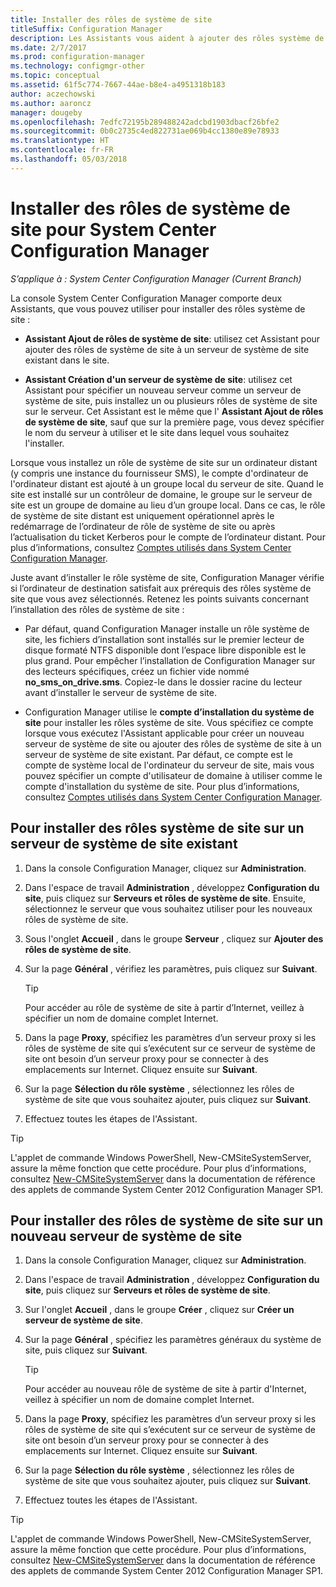 ```yaml
---
title: Installer des rôles de système de site
titleSuffix: Configuration Manager
description: Les Assistants vous aident à ajouter des rôles système de site à un serveur de système de site existant ou nouveau dans le site.
ms.date: 2/7/2017
ms.prod: configuration-manager
ms.technology: configmgr-other
ms.topic: conceptual
ms.assetid: 61f5c774-7667-44ae-b8e4-a4951318b183
author: aczechowski
ms.author: aaroncz
manager: dougeby
ms.openlocfilehash: 7edfc72195b289488242adcbd1903dbacf26bfe2
ms.sourcegitcommit: 0b0c2735c4ed822731ae069b4cc1380e89e78933
ms.translationtype: HT
ms.contentlocale: fr-FR
ms.lasthandoff: 05/03/2018
---
```

# <a name="install-site-system-roles-for-system-center-configuration-manager"></a>Installer des rôles de système de site pour System Center Configuration Manager

*S’applique à : System Center Configuration Manager (Current Branch)*

La console System Center Configuration Manager comporte deux Assistants, que vous pouvez utiliser pour installer des rôles système de site :  

-   **Assistant Ajout de rôles de système de site**: utilisez cet Assistant pour ajouter des rôles de système de site à un serveur de système de site existant dans le site.  

-   **Assistant Création d'un serveur de système de site**: utilisez cet Assistant pour spécifier un nouveau serveur comme un serveur de système de site, puis installez un ou plusieurs rôles de système de site sur le serveur. Cet Assistant est le même que l' **Assistant Ajout de rôles de système de site**, sauf que sur la première page, vous devez spécifier le nom du serveur à utiliser et le site dans lequel vous souhaitez l'installer.  

Lorsque vous installez un rôle de système de site sur un ordinateur distant (y compris une instance du fournisseur SMS), le compte d'ordinateur de l'ordinateur distant est ajouté à un groupe local du serveur de site. Quand le site est installé sur un contrôleur de domaine, le groupe sur le serveur de site est un groupe de domaine au lieu d’un groupe local. Dans ce cas, le rôle de système de site distant est uniquement opérationnel après le redémarrage de l’ordinateur de rôle de système de site ou après l’actualisation du ticket Kerberos pour le compte de l’ordinateur distant. Pour plus d’informations, consultez [Comptes utilisés dans System Center Configuration Manager](../../../../core/plan-design/hierarchy/accounts.md).  

Juste avant d’installer le rôle système de site, Configuration Manager vérifie si l’ordinateur de destination satisfait aux prérequis des rôles système de site que vous avez sélectionnés. Retenez les points suivants concernant l’installation des rôles de système de site :  

-   Par défaut, quand Configuration Manager installe un rôle système de site, les fichiers d’installation sont installés sur le premier lecteur de disque formaté NTFS disponible dont l’espace libre disponible est le plus grand. Pour empêcher l’installation de Configuration Manager sur des lecteurs spécifiques, créez un fichier vide nommé **no_sms_on_drive.sms**. Copiez-le dans le dossier racine du lecteur avant d’installer le serveur de système de site.  

-   Configuration Manager utilise le **compte d’installation du système de site** pour installer les rôles système de site. Vous spécifiez ce compte lorsque vous exécutez l'Assistant applicable pour créer un nouveau serveur de système de site ou ajouter des rôles de système de site à un serveur de système de site existant. Par défaut, ce compte est le compte de système local de l'ordinateur du serveur de site, mais vous pouvez spécifier un compte d'utilisateur de domaine à utiliser comme le compte d'installation du système de site. Pour plus d’informations, consultez [Comptes utilisés dans System Center Configuration Manager](../../../../core/plan-design/hierarchy/accounts.md).  

##  <a name="bkmk_Install"></a> Pour installer des rôles système de site sur un serveur de système de site existant  

1.  Dans la console Configuration Manager, cliquez sur **Administration**.  

2.  Dans l'espace de travail **Administration** , développez **Configuration du site**, puis cliquez sur **Serveurs et rôles de système de site**. Ensuite, sélectionnez le serveur que vous souhaitez utiliser pour les nouveaux rôles de système de site.  

3.  Sous l'onglet **Accueil** , dans le groupe **Serveur** , cliquez sur **Ajouter des rôles de système de site**.  

4.  Sur la page **Général** , vérifiez les paramètres, puis cliquez sur **Suivant**.  

    > [!TIP]  
    >  Pour accéder au rôle de système de site à partir d’Internet, veillez à spécifier un nom de domaine complet Internet.  

5.  Dans la page **Proxy**, spécifiez les paramètres d’un serveur proxy si les rôles de système de site qui s’exécutent sur ce serveur de système de site ont besoin d’un serveur proxy pour se connecter à des emplacements sur Internet. Cliquez ensuite sur **Suivant**.  

6.  Sur la page **Sélection du rôle système** , sélectionnez les rôles de système de site que vous souhaitez ajouter, puis cliquez sur **Suivant**.  

7.  Effectuez toutes les étapes de l'Assistant.  

> [!TIP]  
>  L'applet de commande Windows PowerShell, New-CMSiteSystemServer, assure la même fonction que cette procédure. Pour plus d’informations, consultez [New-CMSiteSystemServer](http://go.microsoft.com/fwlink/p/?LinkID=271414) dans la documentation de référence des applets de commande System Center 2012 Configuration Manager SP1.  

## <a name="to-install-site-system-roles-on-a-new-site-system-server"></a>Pour installer des rôles de système de site sur un nouveau serveur de système de site  

1.  Dans la console Configuration Manager, cliquez sur **Administration**.  

2.  Dans l'espace de travail **Administration** , développez **Configuration du site**, puis cliquez sur **Serveurs et rôles de système de site**.  

3.  Sur l'onglet **Accueil** , dans le groupe **Créer** , cliquez sur **Créer un serveur de système de site**.  

4.  Sur la page **Général** , spécifiez les paramètres généraux du système de site, puis cliquez sur **Suivant**.  

    > [!TIP]  
    >  Pour accéder au nouveau rôle de système de site à partir d'Internet, veillez à spécifier un nom de domaine complet Internet.  

5.  Dans la page **Proxy**, spécifiez les paramètres d’un serveur proxy si les rôles de système de site qui s’exécutent sur ce serveur de système de site ont besoin d’un serveur proxy pour se connecter à des emplacements sur Internet. Cliquez ensuite sur **Suivant**.  

6.  Sur la page **Sélection du rôle système** , sélectionnez les rôles de système de site que vous souhaitez ajouter, puis cliquez sur **Suivant**.  

7.  Effectuez toutes les étapes de l'Assistant.  

> [!TIP]  
>  L'applet de commande Windows PowerShell, New-CMSiteSystemServer, assure la même fonction que cette procédure. Pour plus d’informations, consultez [New-CMSiteSystemServer](http://go.microsoft.com/fwlink/p/?LinkID=271414) dans la documentation de référence des applets de commande System Center 2012 Configuration Manager SP1.  
